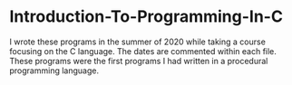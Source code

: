 # Introduction-To-Programming-In-C
I wrote these programs in the summer of 2020 while taking a course focusing on the C language. The dates are commented within each file. These programs were the first programs I had written in a procedural programming language.

